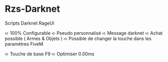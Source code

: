 # Rzs-Darknet

Scripts Darknet RageUI

➪ 100% Configurable
➪ Pseudo personnalisé
➪ Message darknet
➪ Achat possible ( Armes & Objets )
➪ Possible de changer la touche dans les paramètres FiveM

➪ Touche de base F9
➪ Optimiser 0.00ms
